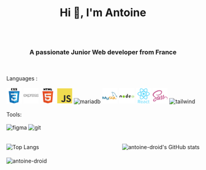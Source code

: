 <br />
<br />
<h1 align="center">Hi 👋, I'm Antoine</h1>
<br />
<br />
<h3 align="center">A passionate Junior Web developer from France</h3>
<br />
<br />
Languages :
<br />
<br />

<div display: inline-block;>
  <img src="https://raw.githubusercontent.com/devicons/devicon/master/icons/css3/css3-original-wordmark.svg" alt="css3" width="40" height="40"/>
  <img src="https://raw.githubusercontent.com/devicons/devicon/master/icons/express/express-original-wordmark.svg" alt="express" width="40" height="40"/> 
  <img src="https://raw.githubusercontent.com/devicons/devicon/master/icons/html5/html5-original-wordmark.svg" alt="html5" width="40" height="40"/>
  <img src="https://raw.githubusercontent.com/devicons/devicon/master/icons/javascript/javascript-original.svg" alt="javascript" width="40" height="40"/> 
  <img src="https://www.vectorlogo.zone/logos/mariadb/mariadb-icon.svg" alt="mariadb" width="40" height="40"/> 
  <img src="https://raw.githubusercontent.com/devicons/devicon/master/icons/mysql/mysql-original-wordmark.svg" alt="mysql" width="40" height="40"/> 
  <img src="https://raw.githubusercontent.com/devicons/devicon/master/icons/nodejs/nodejs-original-wordmark.svg" alt="nodejs" width="40" height="40"/> 
  <img src="https://raw.githubusercontent.com/devicons/devicon/master/icons/react/react-original-wordmark.svg" alt="react" width="40" height="40"/> 
  <img src="https://raw.githubusercontent.com/devicons/devicon/master/icons/sass/sass-original.svg" alt="sass" width="40" height="40"/> 
  <img src="https://www.vectorlogo.zone/logos/tailwindcss/tailwindcss-icon.svg" alt="tailwind" width="40" height="40"/> 
</div>
<br />
Tools:
<br />
<br />
<div display: inline-block;>
<img src="https://www.vectorlogo.zone/logos/figma/figma-icon.svg" alt="figma" width="40" height="40"/>
<img src="https://www.vectorlogo.zone/logos/git-scm/git-scm-icon.svg" alt="git" width="40" height="40"/>
</div>
<br />
<br />
<div margin-bottom="2rem">
<img align="left" src="https://github-readme-stats.vercel.app/api/top-langs/?username=antoine-droid&layout=default&theme=radical" alt="Top Langs" />  
<img align="right" src="https://github-readme-stats.vercel.app/api?username=antoine-droid&count_private=true&show_icons=true&include_all_commits=true&title_color=113dee&text_color=fcf7f7&icon_color=faf4f4&theme=solarized-dark" alt="antoine-droid's GitHub stats" /> 
</div>
<br />
<br />
<img align="center" margin="2rem" src="https://github-profile-trophy.vercel.app/?username=antoine-droid" alt="antoine-droid" /> 
<br />
